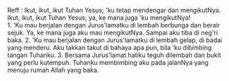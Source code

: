 Reff :
Ikut, ikut, ikut Tuhan Yesus; 'ku tetap mendengar dan
mengikutNya. Ikut, ikut, ikut Tuhan Yesus; ya, ke mana
juga 'ku mengikutNya!
<br>
1.
'Ku mau berjalan dengan Jurus'lamatku di lembah
berbunga dan berair sejuk. Ya, ke mana juga aku mau
mengikutNya. Sampai aku tiba di neg'ri baka.
2.
'Ku mau berjalan dengan Jurus'lamatku di lembah gelap,
di badai yang menderu. Aku takkan takut di bahaya apa pun,
bila 'ku dibimbing tangan Tuhanku.
3.
Bersama Jurus'lamat hatiku teguh dilembah dan bukit yang
perlu kutempuh. Tuhanku membimbing aku pada jalanNya
yang menuju rumah Allah yang baka.